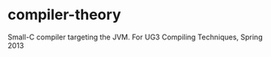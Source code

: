compiler-theory
===============

Small-C compiler targeting the JVM. For UG3 Compiling Techniques, Spring 2013